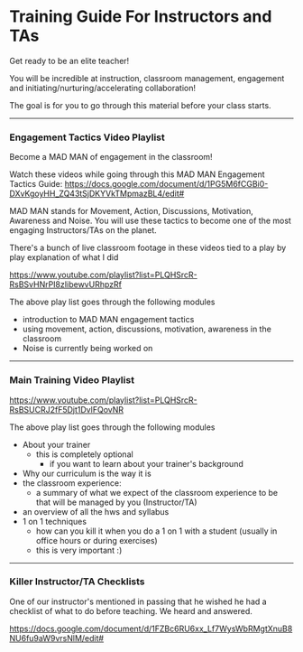 # Training Guide For Instructors and TAs

Get ready to be an elite teacher!

You will be incredible at instruction, classroom management, engagement and initiating/nurturing/accelerating collaboration!

The goal is for you to go through this material before your class starts.

- - -

### Engagement Tactics Video Playlist

Become a MAD MAN of engagement in the classroom!

Watch these videos while going through this MAD MAN Engagement Tactics Guide: <https://docs.google.com/document/d/1PG5M6fCGBi0-DXvKgoyHH_ZQ43tSjDKYVkTMpmazBL4/edit#>

MAD MAN stands for Movement, Action, Discussions, Motivation, Awareness and Noise. You will use these tactics to become one of the most engaging Instructors/TAs on the planet.

There's a bunch of live classroom footage in these videos tied to a play by play explanation of what I did

<https://www.youtube.com/playlist?list=PLQHSrcR-RsBSvHNrPI8zIibewvURhpzRf>

The above play list goes through the following modules

* introduction to MAD MAN engagement tactics
* using movement, action, discussions, motivation, awareness in the classroom
* Noise is currently being worked on

- - -

### Main Training Video Playlist

<https://www.youtube.com/playlist?list=PLQHSrcR-RsBSUCRJ2fF5Djt1DvlFQovNR>

The above play list goes through the following modules

* About your trainer
  * this is completely optional
    * if you want to learn about your trainer's background
* Why our curriculum is the way it is
* the classroom experience:
  * a summary of what we expect of the classroom experience to be that will be managed by you (Instructor/TA)
* an overview of all the hws and syllabus
* 1 on 1 techniques
  * how can you kill it when you do a 1 on 1 with a student (usually in office hours or during exercises)
  * this is very important :)

- - -

### Killer Instructor/TA Checklists

One of our instructor's mentioned in passing that he wished he had a checklist of what to do before teaching.  We heard and answered.

<https://docs.google.com/document/d/1FZBc6RU6xx_Lf7WysWbRMgtXnuB8NU6fu9aW9vrsNlM/edit#>
